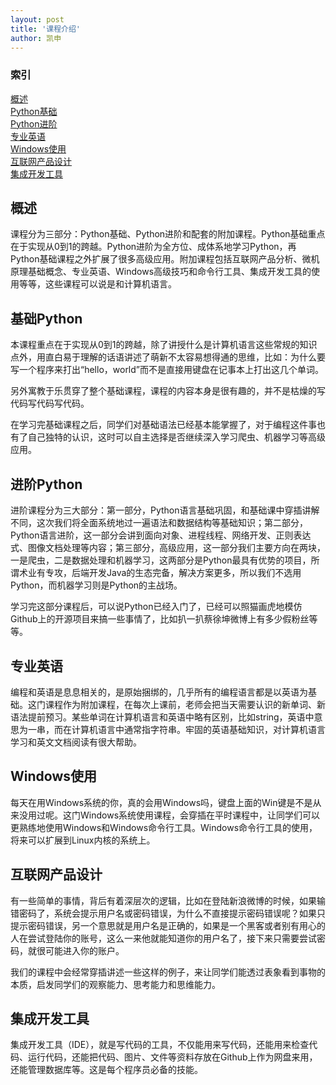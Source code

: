```yaml
---
layout: post
title: '课程介绍'
author: 凯申
---
```

### 索引
[概述](#概述)   
[Python基础](#基础Python)   
[Python进阶](#进阶Python)   
[专业英语](#专业英语)   
[Windows使用](#Windows使用)   
[互联网产品设计](#互联网产品设计)   
[集成开发工具](#集成开发工具)

## 概述
课程分为三部分：Python基础、Python进阶和配套的附加课程。Python基础重点在于实现从0到1的跨越。Python进阶为全方位、成体系地学习Python，再Python基础课程之外扩展了很多高级应用。附加课程包括互联网产品分析、微机原理基础概念、专业英语、Windows高级技巧和命令行工具、集成开发工具的使用等等，这些课程可以说是和计算机语言。

## 基础Python
本课程重点在于实现从0到1的跨越，除了讲授什么是计算机语言这些常规的知识点外，用直白易于理解的话语讲述了萌新不太容易想得通的思维，比如：为什么要写一个程序来打出“hello，world”而不是直接用键盘在记事本上打出这几个单词。

另外寓教于乐贯穿了整个基础课程，课程的内容本身是很有趣的，并不是枯燥的写代码写代码写代码。

在学习完基础课程之后，同学们对基础语法已经基本能掌握了，对于编程这件事也有了自己独特的认识，这时可以自主选择是否继续深入学习爬虫、机器学习等高级应用。

## 进阶Python
进阶课程分为三大部分：第一部分，Python语言基础巩固，和基础课中穿插讲解不同，这次我们将全面系统地过一遍语法和数据结构等基础知识；第二部分，Python语言进阶，这一部分会讲到面向对象、进程线程、网络开发、正则表达式、图像文档处理等内容；第三部分，高级应用，这一部分我们主要方向在两块，一是爬虫，二是数据处理和机器学习，这两部分是Python最具有优势的项目，所谓术业有专攻，后端开发Java的生态完备，解决方案更多，所以我们不选用Python，而机器学习则是Python的主战场。

学习完这部分课程后，可以说Python已经入门了，已经可以照猫画虎地模仿Github上的开源项目来搞一些事情了，比如扒一扒蔡徐坤微博上有多少假粉丝等等。

## 专业英语
编程和英语是息息相关的，是原始捆绑的，几乎所有的编程语言都是以英语为基础。这门课程作为附加课程，在每次上课前，老师会把当天需要认识的新单词、新语法提前预习。某些单词在计算机语言和英语中略有区别，比如string，英语中意思为一串，而在计算机语言中通常指字符串。牢固的英语基础知识，对计算机语言学习和英文文档阅读有很大帮助。

## Windows使用
每天在用Windows系统的你，真的会用Windows吗，键盘上面的Win键是不是从来没用过呢。这门Windows系统使用课程，会穿插在平时课程中，让同学们可以更熟练地使用Windows和Windows命令行工具。Windows命令行工具的使用，将来可以扩展到Linux内核的系统上。

## 互联网产品设计
有一些简单的事情，背后有着深层次的逻辑，比如在登陆新浪微博的时候，如果输错密码了，系统会提示用户名或密码错误，为什么不直接提示密码错误呢？如果只提示密码错误，另一个意思就是用户名是正确的，如果是一个黑客或者别有用心的人在尝试登陆你的账号，这么一来他就能知道你的用户名了，接下来只需要尝试密码，就很可能进入你的账户。

我们的课程中会经常穿插讲述一些这样的例子，来让同学们能透过表象看到事物的本质，启发同学们的观察能力、思考能力和思维能力。

## 集成开发工具
集成开发工具（IDE），就是写代码的工具，不仅能用来写代码，还能用来检查代码、运行代码，还能把代码、图片、文件等资料存放在Github上作为网盘来用，还能管理数据库等。这是每个程序员必备的技能。